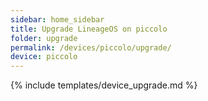 ```yaml
---
sidebar: home_sidebar
title: Upgrade LineageOS on piccolo
folder: upgrade
permalink: /devices/piccolo/upgrade/
device: piccolo
---
```

{% include templates/device_upgrade.md %}

